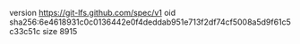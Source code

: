 version https://git-lfs.github.com/spec/v1
oid sha256:6e4618931c0c0136442e0f4deddab951e713f2df74cf5008a5d9f61c5c33c51c
size 8915
